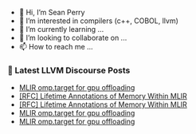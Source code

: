- 👋 Hi, I’m Sean Perry
- 👀 I’m interested in compilers (c++, COBOL, llvm)
- 🌱 I’m currently learning ...
- 💞️ I’m looking to collaborate on ...
- 📫 How to reach me ...

<!---
s66perry/s66perry is a ✨ special ✨ repository because its `README.md` (this file) appears on your GitHub profile.
You can click the Preview link to take a look at your changes.
--->
### 📕 Latest LLVM Discourse Posts

<!-- DISCOURSE-LLVM:START -->
- [MLIR omp.target for gpu offloading](https://discourse.llvm.org/t/mlir-omp-target-for-gpu-offloading/72579#post_11)
- [[RFC] Lifetime Annotations of Memory Within MLIR](https://discourse.llvm.org/t/rfc-lifetime-annotations-of-memory-within-mlir/72697#post_4)
- [[RFC] Lifetime Annotations of Memory Within MLIR](https://discourse.llvm.org/t/rfc-lifetime-annotations-of-memory-within-mlir/72697#post_3)
- [MLIR omp.target for gpu offloading](https://discourse.llvm.org/t/mlir-omp-target-for-gpu-offloading/72579#post_10)
- [MLIR omp.target for gpu offloading](https://discourse.llvm.org/t/mlir-omp-target-for-gpu-offloading/72579#post_9)
<!-- DISCOURSE-LLVM:END -->
